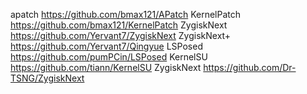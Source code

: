 apatch 
https://github.com/bmax121/APatch
KernelPatch
https://github.com/bmax121/KernelPatch
ZygiskNext https://github.com/Yervant7/ZygiskNext
ZygiskNext+
https://github.com/Yervant7/Qingyue
LSPosed
https://github.com/pumPCin/LSPosed
KernelSU
https://github.com/tiann/KernelSU
ZygiskNext
https://github.com/Dr-TSNG/ZygiskNext
